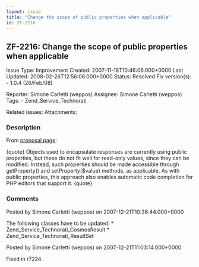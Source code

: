 ```yaml
---
layout: issue
title: "Change the scope of public properties when applicable"
id: ZF-2216
---
```


ZF-2216: Change the scope of public properties when applicable
--------------------------------------------------------------

 Issue Type: Improvement Created: 2007-11-18T10:46:06.000+0000 Last Updated: 2008-02-26T12:56:06.000+0000 Status: Resolved Fix version(s): - 1.0.4 (26/Feb/08)
 
 Reporter:  Simone Carletti (weppos)  Assignee:  Simone Carletti (weppos)  Tags: - Zend\_Service\_Technorati
 
 Related issues: 
 Attachments: 
### Description

From [proposal page](http://framework.zend.com/wiki/display/ZFPROP/Zend_Service_Technorati+-+Simone+Carletti):

{quote} Objects used to encapsulate responses are currently using public properties, but these do not fit well for read-only values, since they can be modified. Instead, such properties should be made accessible through getProperty() and setProperty($value) methods, as applicable. As with public properties, this approach also enables automatic code completion for PHP editors that support it. {quote}

 

 

### Comments

Posted by Simone Carletti (weppos) on 2007-12-21T10:36:44.000+0000

The following classes have to be updated: \* Zend\_Service\_Technorati\_CosmosResult \* Zend\_Service\_Technorati\_ResultSet

 

 

Posted by Simone Carletti (weppos) on 2007-12-21T11:03:14.000+0000

Fixed in r7224.

 

 